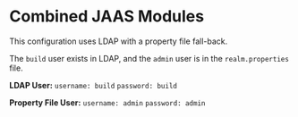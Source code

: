 Combined JAAS Modules
=====================

This configuration uses LDAP with a property file fall-back.

The `build` user exists in LDAP, and the `admin` user is in the `realm.properties` file.

**LDAP User:**
`username: build`
`password: build`

**Property File User:**
`username: admin`
`password: admin`
